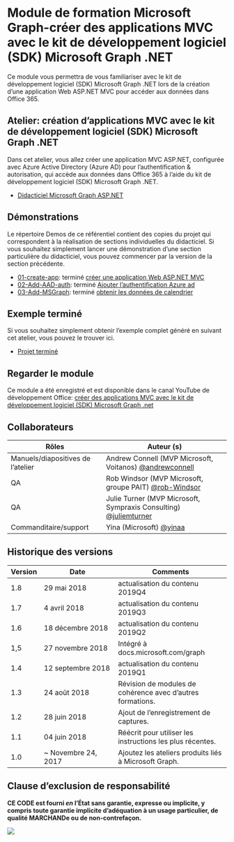 # <a name="microsoft-graph-training-module---build-mvc-apps-with-the-microsoft-graph-net-sdk"></a>Module de formation Microsoft Graph-créer des applications MVC avec le kit de développement logiciel (SDK) Microsoft Graph .NET

Ce module vous permettra de vous familiariser avec le kit de développement logiciel (SDK) Microsoft Graph .NET lors de la création d’une application Web ASP.NET MVC pour accéder aux données dans Office 365.

## <a name="lab---build-mvc-apps-with-the-microsoft-graph-net-sdk"></a>Atelier: création d’applications MVC avec le kit de développement logiciel (SDK) Microsoft Graph .NET

Dans cet atelier, vous allez créer une application MVC ASP.NET, configurée avec Azure Active Directory (Azure AD) pour l’authentification & autorisation, qui accède aux données dans Office 365 à l’aide du kit de développement logiciel (SDK) Microsoft Graph .NET.

- [Didacticiel Microsoft Graph ASP.NET](https://docs.microsoft.com/graph/training/aspnet-tutorial)

## <a name="demos"></a>Démonstrations

Le [](./Demos) répertoire Demos de ce référentiel contient des copies du projet qui correspondent à la réalisation de sections individuelles du didacticiel. Si vous souhaitez simplement lancer une démonstration d’une section particulière du didacticiel, vous pouvez commencer par la version de la section précédente.

- [01-create-app](Demos/01-create-app): terminé [créer une application Web ASP.NET MVC](https://docs.microsoft.com/graph/training/aspnet-tutorial?tutorial-step=1)
- [02-Add-AAD-auth](Demos/02-add-aad-auth): terminé [Ajouter l’authentification Azure ad](https://docs.microsoft.com/graph/training/aspnet-tutorial?tutorial-step=3)
- [03-Add-MSGraph](Demos/03-add-msgraph): terminé [obtenir les données de calendrier](https://docs.microsoft.com/graph/training/aspnet-tutorial?tutorial-step=4)

## <a name="completed-sample"></a>Exemple terminé

Si vous souhaitez simplement obtenir l’exemple complet généré en suivant cet atelier, vous pouvez le trouver ici.

- [Projet terminé](Demos/03-add-msgraph)

## <a name="watch-the-module"></a>Regarder le module

Ce module a été enregistré et est disponible dans le canal YouTube de développement Office: [créer des applications MVC avec le kit de développement logiciel (SDK) Microsoft Graph .net](https://youtu.be/87_gpuFg1Wo)

## <a name="contributors"></a>Collaborateurs

| Rôles                | Auteur (s)                                                                                     |
| -------------------- | --------------------------------------------------------------------------------------------- |
| Manuels/diapositives de l’atelier | Andrew Connell (MVP Microsoft, Voitanos) [@andrewconnell](//github.com/andrewconnell)         |
| QA                   | Rob Windsor (MVP Microsoft, groupe PAIT) [@rob-Windsor](//github.com/rob-windsor)              |
| QA                   | Julie Turner (MVP Microsoft, Sympraxis Consulting) [@juliemturner](//github.com/juliemturner) |
| Commanditaire/support    | Yina (Microsoft) [@yinaa](//github.com/yinaa)                                          |

## <a name="version-history"></a>Historique des versions

| Version | Date               | Comments                                             |
| ------- | ------------------ | ---------------------------------------------------- |
| 1.8     | 29 mai 2018       | actualisation du contenu 2019Q4                               |
| 1.7     | 4 avril 2018      | actualisation du contenu 2019Q3                               |
| 1.6     | 18 décembre 2018  | actualisation du contenu 2019Q2                               |
| 1,5     | 27 novembre 2018  | Intégré à docs.microsoft.com/graph                |
| 1.4     | 12 septembre 2018 | actualisation du contenu 2019Q1                               |
| 1.3     | 24 août 2018    | Révision de modules de cohérence avec d’autres formations. |
| 1.2     | 28 juin 2018      | Ajout de l’enregistrement de captures.                                    |
| 1.1     | 04 juin 2018      | Réécrit pour utiliser les instructions les plus récentes.                    |
| 1.0     | ~ Novembre 24, 2017 | Ajoutez les ateliers produits liés à Microsoft Graph.       |

## <a name="disclaimer"></a>Clause d’exclusion de responsabilité

**CE CODE est fourni _en_ l’État sans garantie, expresse ou implicite, y compris toute garantie implicite d’adéquation à un usage particulier, de qualité MARCHANDe ou de non-contrefaçon.**

<img src="https://telemetry.sharepointpnp.com/msgraph-training-aspnetmvcapp" />
